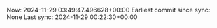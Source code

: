 Now: 2024-11-29 03:49:47.496628+00:00 Earliest commit since sync: None Last sync: 2024-11-29 00:22:30+00:00
